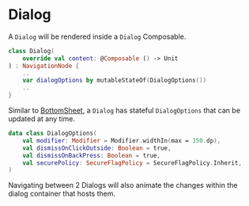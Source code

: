 # Dialog

A `Dialog` will be rendered inside a `Dialog` Composable.

```kotlin
class Dialog(
    override val content: @Composable () -> Unit
) : NavigationNode {
    ..
    var dialogOptions by mutableStateOf(DialogOptions())
    ..
}
```

Similar to [BottomSheet](bottom-sheet.md), a `Dialog` has stateful `DialogOptions` that can be updated at any time.

```kotlin
data class DialogOptions(
    val modifier: Modifier = Modifier.widthIn(max = 350.dp),
    val dismissOnClickOutside: Boolean = true,
    val dismissOnBackPress: Boolean = true,
    val securePolicy: SecureFlagPolicy = SecureFlagPolicy.Inherit,
)
```

Navigating between 2 Dialogs will also animate the changes within the dialog container that hosts them.

